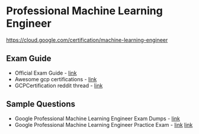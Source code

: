 # Professional Machine Learning Engineer
https://cloud.google.com/certification/machine-learning-engineer

## Exam Guide
- Official Exam Guide - [link](https://cloud.google.com/certification/guides/machine-learning-engineer)
- Awesome gcp certifications - [link](https://github.com/sathishvj/awesome-gcp-certifications/blob/master/professional-machine-learning-engineer.md)
- GCPCertification reddit thread - [link](https://www.reddit.com/r/GCPCertification/)

## Sample Questions
- Google Professional Machine Learning Engineer Exam Dumps - [link](https://www.passcert.com/news_Google-Professional-Machine-Learning-Engineer-Exam-Dumps_756.html)
- Google Professional Machine Learning Engineer Practice Exam - [link](https://www.gcp-examquestions.com/practice-exam/) [link](https://www.gcp-examquestions.com/course/google-professional-machine-learning-engineer-practice-exam/)
